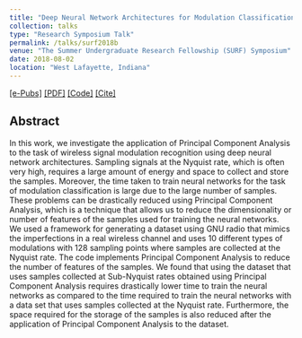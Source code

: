 ```yaml
---
title: "Deep Neural Network Architectures for Modulation Classification using Principal Component Analysis"
collection: talks
type: "Research Symposium Talk"
permalink: /talks/surf2018b
venue: "The Summer Undergraduate Research Fellowship (SURF) Symposium"
date: 2018-08-02
location: "West Lafayette, Indiana"
---
```

[[e-Pubs]](https://docs.lib.purdue.edu/surf/2018/Presentations/32/)
[[PDF]](https://sharanramjee.github.io/files/surf2019b.pdf)
[[Code]](https://github.com/dl4amc/source)
[[Cite]](https://scholar.google.com/scholar?hl=en&as_sdt=0%2C15&q=Deep+Neural+Network+Architectures+for+Modulation+Classification+using+Principal+Component+Analysis&btnG=#d=gs_cit&u=%2Fscholar%3Fq%3Dinfo%3AQyjiiqoWzgAJ%3Ascholar.google.com%2F%26output%3Dcite%26scirp%3D0%26hl%3Den)

## Abstract
In this work, we investigate the application of Principal Component Analysis to the task of wireless signal modulation recognition using deep neural network architectures. Sampling signals at the Nyquist rate, which is often very high, requires a large amount of energy and space to collect and store the samples. Moreover, the time taken to train neural networks for the task of modulation classification is large due to the large number of samples. These problems can be drastically reduced using Principal Component Analysis, which is a technique that allows us to reduce the dimensionality or number of features of the samples used for training the neural networks. We used a framework for generating a dataset using GNU radio that mimics the imperfections in a real wireless channel and uses 10 different types of modulations with 128 sampling points where samples are collected at the Nyquist rate. The code implements Principal Component Analysis to reduce the number of features of the samples. We found that using the dataset that uses samples collected at Sub-Nyquist rates obtained using Principal Component Analysis requires drastically lower time to train the neural networks as compared to the time required to train the neural networks with a data set that uses samples collected at the Nyquist rate. Furthermore, the space required for the storage of the samples is also reduced after the application of Principal Component Analysis to the dataset.
